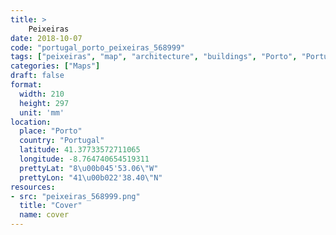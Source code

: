 ```yaml
---
title: > 
    Peixeiras
date: 2018-10-07
code: "portugal_porto_peixeiras_568999"
tags: ["peixeiras", "map", "architecture", "buildings", "Porto", "Portugal"]
categories: ["Maps"]
draft: false
format:
  width: 210
  height: 297
  unit: 'mm'
location:
  place: "Porto"
  country: "Portugal"
  latitude: 41.37733572711065
  longitude: -8.764740654519311
  prettyLat: "8\u00b045'53.06\"W"
  prettyLon: "41\u00b022'38.40\"N"
resources:
- src: "peixeiras_568999.png"
  title: "Cover"
  name: cover
---
```

